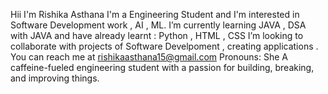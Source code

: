 Hii I'm Rishika Asthana
I'm  a Engineering Student and I'm interested in Software Development work , AI , ML.
I’m currently learning JAVA , DSA with JAVA and have already learnt : Python , HTML , CSS
I’m looking to collaborate with projects of Software Develpoment , creating applications .
You can reach me at rishikaasthana15@gmail.com
Pronouns: She
A caffeine-fueled engineering student with a passion for building, breaking, and improving things. 

<!---
RishikaAsthana24/RishikaAsthana24 is a ✨ special ✨ repository because its `README.md` (this file) appears on your GitHub profile.
You can click the Preview link to take a look at your changes.
--->
